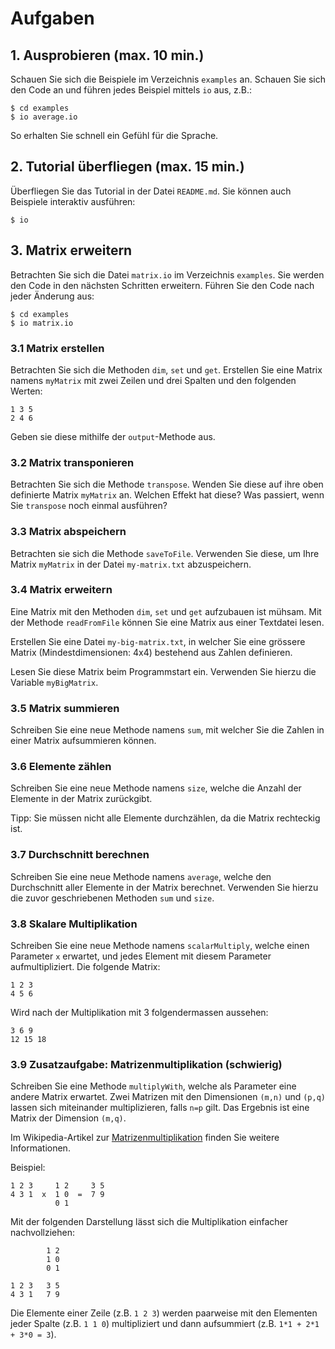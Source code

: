 # Aufgaben

## 1. Ausprobieren (max. 10 min.)

Schauen Sie sich die Beispiele im Verzeichnis `examples` an. Schauen Sie sich
den Code an und führen jedes Beispiel mittels `io` aus, z.B.:

    $ cd examples
    $ io average.io

So erhalten Sie schnell ein Gefühl für die Sprache.

## 2. Tutorial überfliegen (max. 15 min.)

Überfliegen Sie das Tutorial in der Datei `README.md`. Sie können auch Beispiele
interaktiv ausführen:

    $ io

## 3. Matrix erweitern

Betrachten Sie sich die Datei `matrix.io` im Verzeichnis `examples`. Sie werden
den Code in den nächsten Schritten erweitern. Führen Sie den Code nach jeder
Änderung aus:

    $ cd examples
    $ io matrix.io

### 3.1 Matrix erstellen

Betrachten Sie sich die Methoden `dim`, `set` und `get`. Erstellen Sie eine
Matrix namens `myMatrix` mit zwei Zeilen und drei Spalten und den folgenden
Werten:

    1 3 5
    2 4 6

Geben sie diese mithilfe der `output`-Methode aus.

### 3.2 Matrix transponieren

Betrachten Sie sich die Methode `transpose`. Wenden Sie diese auf ihre oben
definierte Matrix `myMatrix` an. Welchen Effekt hat diese? Was passiert, wenn
Sie `transpose` noch einmal ausführen?

### 3.3 Matrix abspeichern

Betrachten sie sich die Methode `saveToFile`. Verwenden Sie diese, um Ihre
Matrix `myMatrix` in der Datei `my-matrix.txt` abzuspeichern.

### 3.4 Matrix erweitern

Eine Matrix mit den Methoden `dim`, `set` und `get` aufzubauen ist mühsam. Mit
der Methode `readFromFile` können Sie eine Matrix aus einer Textdatei lesen.

Erstellen Sie eine Datei `my-big-matrix.txt`, in welcher Sie eine grössere
Matrix (Mindestdimensionen: 4x4) bestehend aus Zahlen definieren.

Lesen Sie diese Matrix beim Programmstart ein. Verwenden Sie hierzu die Variable
`myBigMatrix`.

### 3.5 Matrix summieren

Schreiben Sie eine neue Methode namens `sum`, mit welcher Sie die Zahlen in
einer Matrix aufsummieren können.

### 3.6 Elemente zählen

Schreiben Sie eine neue Methode namens `size`, welche die Anzahl der Elemente in
der Matrix zurückgibt.

Tipp: Sie müssen nicht alle Elemente durchzählen, da die Matrix rechteckig ist.

### 3.7 Durchschnitt berechnen

Schreiben Sie eine neue Methode namens `average`, welche den Durchschnitt aller
Elemente in der Matrix berechnet. Verwenden Sie hierzu die zuvor geschriebenen
Methoden `sum` und `size`.

### 3.8 Skalare Multiplikation

Schreiben Sie eine neue Methode namens `scalarMultiply`, welche einen Parameter
`x` erwartet, und jedes Element mit diesem Parameter aufmultipliziert. Die
folgende Matrix:

    1 2 3
    4 5 6

Wird nach der Multiplikation mit 3 folgendermassen aussehen:

    3 6 9
    12 15 18

### 3.9 Zusatzaufgabe: Matrizenmultiplikation (schwierig)

Schreiben Sie eine Methode `multiplyWith`, welche als Parameter eine andere
Matrix erwartet. Zwei Matrizen mit den Dimensionen `(m,n)` und `(p,q)` lassen
sich miteinander multiplizieren, falls `n=p` gilt. Das Ergebnis ist eine Matrix
der Dimension `(m,q)`.

Im Wikipedia-Artikel zur
[Matrizenmultiplikation](https://de.wikipedia.org/wiki/Matrizenmultiplikation)
finden Sie weitere Informationen.

Beispiel:

    1 2 3     1 2     3 5 
    4 3 1  x  1 0  =  7 9
              0 1     

Mit der folgenden Darstellung lässt sich die Multiplikation einfacher
nachvollziehen:

            1 2
            1 0
            0 1

    1 2 3   3 5
    4 3 1   7 9

Die Elemente einer Zeile (z.B. `1 2 3`) werden paarweise mit den Elementen jeder
Spalte (z.B. `1 1 0`) multipliziert und dann aufsummiert (z.B. `1*1 + 2*1 + 3*0
= 3`).
